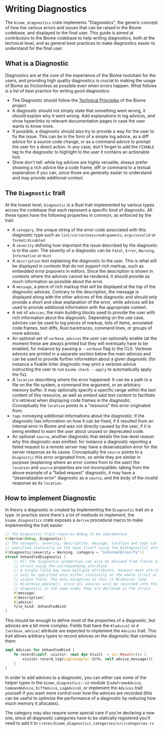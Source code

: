 # Writing Diagnostics

The `biome_diagnostics` crate implements "Diagnostics", the generic concept of
how the various errors and issues that can be raised in the Biome codebase,
and displayed to the final user. This guide is aimed at
contributors to the Biome codebase to help writing diagnostics, both at the
technical level, and as general best practices to make diagnostics easier to
understand for the final user.

## What is a Diagnostic

Diagnostics are at the core of the experience of the Biome toolchain for the
users, and providing high quality diagnostics is crucial to making the usage of
Biome as frictionless as possible even when errors happen. What follows is a
list of best practice for writing good diagnostics:

- The Diagnostic should follow the [Technical Principles](https://biomejs.dev/#technical)
of the Biome project
- A diagnostic should not simply state that something went wrong, it should
	explain why it went wrong. Add explanations in log advices, and show hyperlinks
	to relevant documentation pages in case the user wants to know more.
- If possible, a diagnostic should also try to provide a way for the user to
	fix the issue. This can be in the form of a simple log advice, as a diff advice
	for a source code change, or as a command advice to prompt the user for a
	direct action. In any case, don't forget to add the `FIXABLE` tag to the
	diagnostic to highlight to the user it contains an actionable hint.
- Show don't tell: while log advices are highly versatile, always prefer
	showing a rich advice like a code frame, diff or command to a textual
	explanation if you can, since those are generally easier to understand and may
	provide additional context.


## The `Diagnostic` trait

At the lowest level, `Diagnostic` is a Rust trait implemented by various types
across the codebase that each represent a specific kind of diagnostic. All
these types have the following properties in common, as enforced by the trait:

- A `category`, the unique string of the error code associated with this
diagnostic type such as `lint/correctness/noArguments`, `args/invalid` or
`format/disabled`
- A `severity` defining how important the issue described by the diagnostic is
to the user. The severity of a diagnostic can be `Fatal`, `Error`, `Warning`,
`Information` or `Hint`
- A `description` text explaining the diagnostic to the user. This is what will
be displayed in contexts that do not support rich markup, such as embedded
error popovers in editors. Since the description is shown in contexts where the
advices cannot be rendered, it should provide as much information as possible about the
error.
- A `message`, a piece of rich markup that will be displayed at the top of the
diagnostic advices. Contrary to the description, the message is displayed along
with the other advices of the diagnostic and should only provide a short and
clear explanation of the error, while advices will be used to provide
additional information with the appropriate context.
- A set of `advices`, the main building blocks used to provide the user with
rich information about the diagnostic. Depending on the use case, advices can be
used to log pieces of markup, lists of items, annotated code frames, text diffs,
Rust backtraces, command lines, or groups of more advices.
- An optional set of `verbose_advices` the user can optionally enable (at the
moment these are always printed but they will eventually have to be enabled,
for instance by passing a `--verbose` flag to the CLI). Verbose advices are
printed in a separate section below the main advices and can be used to provide
further information about a given diagnostic (for instance a fixable linter
diagnostic may print a verbose advice instructing the user to run
`biome check --apply` to automatically apply the fix).
- A `location` describing where the error happened. It can be a path to a file
on the file system, a command line argument, or an arbitrary memory buffer. It may
optionally specify a specific range within the text content of this resource,
as well as embed said text content to facilitate it's retrieval when displaying
code frames in the diagnostic. Conceptually the `location` points to a
"resource" this error originated from.
- `tags` conveying additional informations about the diagnostic: if the
diagnostic has information on how it can be fixed, if it resulted from an
internal error in Biome and was not directly caused by the user, if it is being
emitted to warn the user about unused or deprecated code.
- An optional `source`, another diagnostic that details the low-level reason
why this diagnostic was emitted: for instance a diagnostic reporting a failed
request to a remote server may have a deserialization error for the server
response as its cause. Conceptually the `source` points to a `Diagnostic` this
error originated from, so while they are similar in purpose (explaining where
an error comes from to the user) the `location` and `source` properties are not
incompatible: taking from the above example of a "failed request" diagnostic,
it may have a "deserialization error" diagnostic as a `source`, and the body
of the invalid response as its `location`.

## How to implement Diagnostic

In theory a diagnostic is created by implementing the `Diagnostic` trait on a
type. In practice since there's a lot of methods to implement, the
`biome_diagnostics` crate exposes a `derive` procedural macro to make
implementing the trait easier:

```rust
// The Diagnostic trait requires Debug to be implemented
#[derive(Debug, Diagnostic)]
// The category, severity, description, message, location and tags can be
// specified statically on the type itself using the #[diagnostic] attribute
#[diagnostic(severity = Warning, category = "internalError/fs")]
struct UnhandledDiagnostic {
    // All the diagnostic properties can also be derived from fields of the
    // struct using the corresponding attribute
    // A single field may have multiple attributes, however most attributes can
    // only be specified once either statically on the whole struct or on a
    // single field. The only exception to this is #[advice] (and
    // #[verbose_advice]), since all advices will be recorded into the
    // diagnostic in the same order they are declared in the struct
    #[message]
    #[description]
    #[advice]
    file_kind: UnhandledKind
}
```

This should be enough to define most of the properties of a diagnostic, but
advices are a bit more complex. Fields that have the `#[advice]` or
`#[verbose_advice]` attribute are expected to implement the `Advices` trait.
This trait allows arbitrary types to record advices on the diagnostic that
contains them:

```rust
impl Advices for UnhandledKind {
    fn record(&self, visitor: &mut dyn Visit) -> io::Result<()> {
        visitor.record_log(LogCategory::Info, self.advice_message())
    }
}
```

In order to add advices to a diagnostic, you can either use some of the helper
types in the `biome_diagnostics::v2` module (`CodeFrameAdvice`, `CommandAdvice`,
`DiffAdvice`, `LogAdvice`), or implement the `Advices` trait yourself if you
want more control over how the advices are recorded (this can be useful to
optimize the performance of a diagnostic by reducing how much memory it
allocates).

The category may also require some special care if you're declaring a new one,
since all diagnostic categories have to be statically registered you'll need to
add it to `crates/biome_diagnostics_categories/src/categories.rs`
